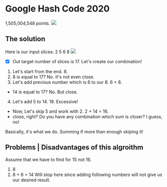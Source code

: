 # Google Hash Code 2020 
 1,505,004,548 points.
 <img src="https://i.imgur.com/2udMoQ6.png"/>


## The solution
Here is our input slices: 2 5 6 8
<img src="https://i.imgur.com/sJm63LL.png"/>
- [x] Out target number of slices is 17.
Let's create our combination!
1. Let's start from the end. 8.
2. 8 is equal to 17? No. It's not even close.
3. Let's add previous number which is 6 to our 8. 6 + 8.
* 14 is equal to 17? No. But close.
4. Let's add 5 to 14. 19. Excessive!
* Now, Let's skip 5 and work with 2. 2 + 14 = 16.
* close, right? Do you have any combination which sum is closer? I guess, no!

Basically, it's what we do. Summing if more than enough skiping it!


## Problems | Disadvantages of this algroithm
Assume that we have to find for 15 not 16.
1. 8
2. 8 + 6 = 14 Will stop here since adding following numbers will not give us our desired result.
